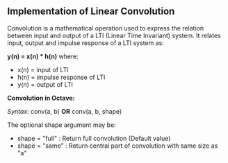 ## Implementation of Linear Convolution ##

Convolution is a mathematical operation used to express the relation between input and output of a LTI (Linear Time Invariant) system.
It relates input, output and impulse response of a LTI system as:

**y(n) = x(n) * h(n)** where:

- x(n) = input of LTI
- h(n) = impulse response of LTI
- y(n) = output of LTI

**Convolution in Octave:**

*Syntax:* conv(a, b) **OR** conv(a, b, shape) 

The optional shape argument may be:

- shape = "full" : Return full convolution (Default value)
- shape = "same" : Return central part of convolution with same size as "a"
